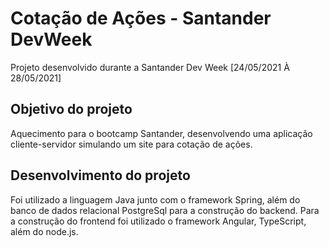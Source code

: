 # Cotação de Ações - Santander DevWeek
Projeto desenvolvido durante a Santander Dev Week [24/05/2021 À 28/05/2021]

## Objetivo do projeto
Aquecimento para o bootcamp Santander, desenvolvendo uma aplicação cliente-servidor simulando um site para cotação de ações.

## Desenvolvimento do projeto
Foi utilizado a linguagem Java junto com o framework Spring, além do banco de dados relacional PostgreSql para a construção do backend.
Para a construção do frontend foi utilizado o framework Angular, TypeScript, além do node.js.
